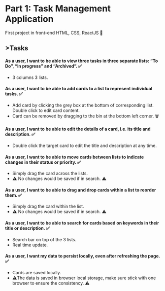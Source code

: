 # Part 1: Task Management Application

First project in front-end HTML, CSS, ReactJS 🫠


## >Tasks

#### As a user, I want to be able to view three tasks in three separate lists: “To Do”,    “In progress” and “Archived”. ✅

- 3 columns 3 lists.

#### As a user, I want to be able to add cards to a list to represent individual tasks. ✅

- Add card by clicking the grey box at the bottom of corresponding list. Double click to edit card content.
- Card can be removed by dragging to the bin at the bottom left corner. 🗑️

#### As a user, I want to be able to edit the details of a card, i.e. its title and description. ✅

- Double click the target card to edit the title and description at any time.

#### As a user, I want to be able to move cards between lists to indicate changes in their status or priority. ✅

- Simply drag the card across the lists.
- ⚠️ No changes would be saved if in search. ⚠️

#### As a user, I want to be able to drag and drop cards within a list to reorder them. ✅

- Simply drag the card within the list.
- ⚠️ No changes would be saved if in search. ⚠️

#### As a user, I want to be able to search for cards based on keywords in their title or description. ✅

- Search bar on top of the 3 lists.
- Real time update.

#### As a user, I want my data to persist locally, even after refreshing the page. ✅

- Cards are saved locally.
- ⚠️The data is saved in browser local storage, make sure stick with one browser to ensure the consistency. ⚠️
